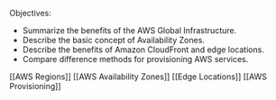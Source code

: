 Objectives:
- Summarize the benefits of the AWS Global Infrastructure.
- Describe the basic concept of Availability Zones.
- Describe the benefits of Amazon CloudFront and edge locations.
- Compare difference methods for provisioning AWS services.

[[AWS Regions]]
[[AWS Availability Zones]]
[[Edge Locations]]
[[AWS Provisioning]]
